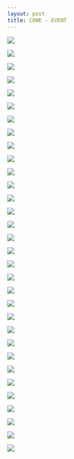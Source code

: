 ```yaml
---
layout: post
title: COWE - EVENT
---
```


<a href='https://photos.google.com/share/AF1QipPwpWxTVIeRjqFdKlyeUPdX5xwHhzXGXKXR5IrSojeV4huItmOoKGnsJ33-9lx-lg?key=aWZlRHN0UHVPTVRDQm5iaWlQS2Fod2thUkdNTDhn&source=ctrlq.org'><img src='https://lh3.googleusercontent.com/--xXuoA1fZOBhXmQWkfATHyfX0IGP2MidwXMxpNlgkYzt0eaojEfB9w2PrwjjrW0jzFGTgZTno6U01s2x8kr6TDHOK3Tbg_qp7v4k8SG5CsJY5px4st-BJQXqO7e3rAbsukMtg' /></a>

<a href='https://photos.google.com/share/AF1QipMy-g_cTsRwtbHCEKzOTrtz2Geyn9UUNCvD_cwWdumczrLMz7krYRdOLHqxzZdubA?key=b19FVmFOalhocDE3VUVuS3BwSUNSS0ZHRzNtOXVB&source=ctrlq.org'><img src='https://lh3.googleusercontent.com/zdnZynObVNVzGF7M9XFBluqLvvsWz7igKIvUwRBsVQoeMFBGtGceWsueVIY1pB9eYcFIxLdXRDs_DvbAQZT5L3BE4YfQ-KDfyR7mjTwdbQ_Qr7h3ZdGXbXEDA5dPCfBzBkg1zw' /></a>

<a href='https://photos.google.com/share/AF1QipNTdTjvWFq8GsNOevTluuRoZ5Rk0Hfqn-qc4_IvSecdd5idrkumJfWZNq-wR4RNUw?key=dWVGcjIyY2pYdUUxenNWSVZqbW9LNFI1a3RiS3JB&source=ctrlq.org'><img src='https://lh3.googleusercontent.com/v8IAkdJNBmruindJz2l7MoNPGHCNzIbjv8Fu-Vr9KAbXRIQHQsLSyAlGDEtOdXiCnPl2ychm4VH9FCrLSLAQ2B9rc9PsrLryUN9K2dYxtgZ3TsB80Q6IjpaESFT0SfTFdn6Yqg' /></a>

<a href='https://photos.google.com/share/AF1QipPoxefiAb2iL9Jbtx7AFfGbd7AtEUGKfIH9vRdvyJdaE00xoK3opsmA6P26ri6k1w?key=eFZNSGl5ZUNQMlFyUnRNaFB6VUY4ZzBDZGs1a1pR&source=ctrlq.org'><img src='https://lh3.googleusercontent.com/PV9NMTk3abxXgeZfIjz_a9nsyIEczqnZv2iLvS1DFaVHi88gDY6xcPXhMdzdRLdwJs4iZ3HcvgNYKbU7vfgWU41QxgWkmB7At9L6T3IjOhtBa1eaS-92LPaSY_pw2fwopI6Wxg' /></a>

<a href='https://photos.google.com/share/AF1QipONHG7jTl9b8XR-wNzw70gJSPpJ3Sj9K_Yu63NGv_4-IZYgsaAcfbzISYOOy8RlOA?key=bXZRS0NWbHBGWlhRQ3FIQmJ3SUNDdElpRmI1YWV3&source=ctrlq.org'><img src='https://lh3.googleusercontent.com/uG2nqq-wd5hVkau7N1ZxV5ADoCbN-8VWRI5pmGqC6iPxSbCkAjcaAIAtLBDbLgXPzTK2YSiHCU7-rkZgtppBWj__IUxcxQGQxifiNYE01XofO8rGaYdi6NRAuXvxdLmrUdp1zA' /></a>

<a href='https://photos.google.com/share/AF1QipO_cuPzeSDT-aFD1N4OBNecJe3vJMmlOqyFvOOhLq6ETsm2OU2efWswqsiSn-HeJg?key=M3hJbFJ4MmozRDc3SXQ2ZUFtT3hLWExhQ2M5dHR3&source=ctrlq.org'><img src='https://lh3.googleusercontent.com/PAMnO_sKJsDdZ77JfLztPo8qDCK2tTxVqxStZ3ANQPopXbX47FKIncmqZXcS7xX6PoO4o0Y5DrY-1fE6Cd3mhl8Z_5X_ZjbdGYmNPdKacXH043GkXAqi5Q_RVvBNS4DLMuCqmg' /></a>

<a href='https://photos.google.com/share/AF1QipPwN-_0NwUU140cBqGFav7IPURYKI7iBH117-9ZslE9c_PCSVRsT-qhZ6Ix1nKmsw?key=bGVVdUZmNFhtMXk0ZmFFTGhVZkNyZ09kdFdZREJR&source=ctrlq.org'><img src='https://lh3.googleusercontent.com/ngeFC1xnOVviqTt3LOaXysJyiVRpz6RyJRViQz8Pl_a-seqkfOnhMikxJ7jbbRftN-Dg8GS7xEWSZM1Lu0tw7u49A3mzN1LYdVnoFgWwWQMV8pGluCgiZoxZDOpRXfSpWeig5A' /></a>

<a href='https://photos.google.com/share/AF1QipObSRqy_kKaRcyvZ1vLYe2aBdbEyZTX4IR27rh6M8nk4FEvKLuWX2wGIdZVPOKMQQ?key=M2hCUlg1Z1lIcnJzRGxzQTZxenZuU0VXT3gwZFBR&source=ctrlq.org'><img src='https://lh3.googleusercontent.com/NfHQjlhMYl19nV3hGfRxtpUgz84fxls6LtdEuDkiJvVTU44rHD4E0_OzyAR_KG90HtpzBTW5Bia6UBEfJ6fz4XjSVOxToylRDx4KIQHkljZxU6KFG29iVCDj4p6t3prdTNs2Aw' /></a>

<a href='https://photos.google.com/share/AF1QipO5MYCZJ8rb4bxlMtkzd5kOEglSp-KM7fAvXboqVFosw7AeqU_fYcE6zVbnzDPJfQ?key=OHhhZ3FUdEpnVXhSdUZGc3ZTT3pzNW1Ha1F6M25R&source=ctrlq.org'><img src='https://lh3.googleusercontent.com/dy_-QiFyjOLqFjy6Qvn3fZjznXj9UH5RvHjSN5Z71MpaMEZ6BdKEVU8CYIqUa7tNVaFsGCZxx--biRYRkKs1oEqy78ZX7Bx6YPjRpn3oJGC79TKVs8mUaNRIDyag-sI1xjYYhg' /></a>

<a href='https://photos.google.com/share/AF1QipNno3MuJKzLx_fOn6-qXX4gzxUtXG26MndIISZ9b6YuQqMd-AUyEKkodggfXsQLGQ?key=dFBRMmRlYzdWYjBubnVoY0RzS051ZFRrUTMyUGF3&source=ctrlq.org'><img src='https://lh3.googleusercontent.com/Z1v3PZf4Wm2a-QuHW6NOl4Q5-Ut2sLiYgEwCiypCJI_Sjx7eqBppxZ0lqkiEla-O2KDmTa8rt4tscKGn-f5voStyiUkmLIebc3Ux5jE_dXlAdCka7r3UTT9Zq6BRSHwZ--PMSg' /></a>

<a href='https://photos.google.com/share/AF1QipNzVZaCM9D4OFKgFBsz9VOHleiCe5AJiz--n9mKM8T24QmtJfKnaW2MPfyCwMkLtA?key=eXFkNUxxRVktUnExRXZRT0xGaUhpOTZjQ2ZXUkN3&source=ctrlq.org'><img src='https://lh3.googleusercontent.com/oRnOmadPzLfSsqdXxnimN4F8PcY3mWAql9FRXNrNp1APKtVl0MXYoajXcqANNn0_P-kXW-ldwMfTEVfbyl4j-Vpw22dtOoOmn28r8Q_hiVsqRoyDSJ3GitukokyqIlabMxO87g' /></a>

<a href='https://photos.google.com/share/AF1QipPei2CJrqy6Qyw7mHjYtpiuzFVQ382B6zMSSvnfv78FuoYDBtBBlAGi1ZmCHJ-iyQ?key=blYtWjRSOEd4bzJ6enJoNm5pajBVbE5fMFhIUGJR&source=ctrlq.org'><img src='https://lh3.googleusercontent.com/pn0u6VDHwydaX89CrLn5MFEA0TvpCKJtzq5jUZ1oQtE8z6bRABXEw_KjCtwGAaz6AmAeiFXj8Vce_ZX-yVtq4DpBXcMpENxMpcdeO3oW1ft1fzTTU9vKlN555GkJ1nXdoQt4Zw' /></a>

<a href='https://photos.google.com/share/AF1QipPJOzU2oCKgXqBO89KymAq5Uw18eL46FLehIyfB4pjzgTxnuozJw9VXDfxcUxvDjw?key=amhNU0N5Y1MwM1c1WGE1WXBtV0FGNTliOTJjNUlB&source=ctrlq.org'><img src='https://lh3.googleusercontent.com/uJZfphJihREq0GEu-QiAiYKTX43NmMdqElkbLNsUxknKG8py5gT8u65C_ioA3QulvZTojkdgyvDgyD5V6uePdvhQ3_wAPVZqzGxhbvge1SOv1qiobNrDuLX4ED-_CKACKt_E_A' /></a>

<a href='https://photos.google.com/share/AF1QipN5lCPSF9U6AG36tBIRVEcbwAnTot-YMMJlaRmNGiFmbuZdYoXCABMANwdaCqtO9w?key=ZHJkWjRpRXpENXR1UGRfbl90bzZZc0pnM3U3djJ3&source=ctrlq.org'><img src='https://lh3.googleusercontent.com/2cwv37UNrABv4Iiugu2HYPE29yzr9uNyMleL-acVsa0_z42LtkzkUsCvizQTW4q8eLvQetl6V76knmNFNMJQ_cZ90xTV26NaMT5et9AUv7dHqscso5pl1GikwJL9O8N2TUIVmQ' /></a>

<a href='https://photos.google.com/share/AF1QipOkJ2Ke1EqqxoltRERMoIpLICp1Yu-LnPv9q4e13YFejTlZz2Pa4dTunAfcp8LzMA?key=UU1adHhWb3BDcU5rQVhlb3FCajl5ZVBZQk40TW1R&source=ctrlq.org'><img src='https://lh3.googleusercontent.com/7RleyhbBhz4p36516iVcHgXK1S7EMuDBX1gJ0CvTyy2WNGNFujTKV1Ew1YWmVNdpPKi7yHpfSSgOHEC-4GjDrwiAY1zKVSytxt8VDQJFsHp1eVoZJPwYkbssLYMm3Xa0M06OHw' /></a>

<a href='https://photos.google.com/share/AF1QipNoko0BH9W3eve1sYHTgVG-GBkb-RsjECqoDPiKP729csmTX-SsdVMacp0oO-32Xw?key=Z3BnV0tTRkd6c1ZuRzE4M3RkWXdsV0xwelJpVjFB&source=ctrlq.org'><img src='https://lh3.googleusercontent.com/WEE6Ntdcx_tuOvFNufVOl-F5LqGkmFweZqGoBEA5tr8kWVsuiHXWKJO62uKqCFPGH9np6A2Iyb9GaTnQYKtZ82JoHfURVmhDryRvw_n4z50KCPYgfGpkI0yhIqHvDCKaLNpLGg' /></a>

<a href='https://photos.google.com/share/AF1QipP2C9F59ExK5HjxE2s7tHDj7N0-nblUJgyDE8xLPAJlt4WHFtYYhEAbJBW1w721LA?key=QmJPVDROZXNDdHFxMUhQMUpWdDRvZFRYQVhELTlR&source=ctrlq.org'><img src='https://lh3.googleusercontent.com/Btnnw6mhVsxSd2ZuZkuO37bLQCTPORgHRwUfCJc-L9oMogCgnSTrldThaurSXlS2ZJQ1ytO58zNdq8kiqj-vyzzMXpcyBl9Enf5UV9uoHsbGzK7jKz846oPUDTx5EYzimvG1Og' /></a>

<a href='https://photos.google.com/share/AF1QipPnlZqtreyIMOZd6TaCFWWw02yEk0pAX69jckKO1F81yrQjIPcpPl6w_qyQv7yC4Q?key=ajVVNXRyazNfenlEaF9TZEZFNHRfY3VHNUpsRFl3&source=ctrlq.org'><img src='https://lh3.googleusercontent.com/yVMzAyyuYs77urSHtQ7leS-LorTPD42RUUJ1Z7es8e1m-FECLDdMqB04Tx5bPuJMj7LDmOsPi31XPl8-HdqQ3a4jGSj_feSYm6HnSehXPCiKGWmU4norQCzn4GNwkzrBq5nqCQ' /></a>

<a href='https://photos.google.com/share/AF1QipMC4KzDiIr4083yUcOKXahqf2SxYFXHduhFD_hvkrRU30EF93Pn_EX-Z4RgeZ3Q2Q?key=WkZjX2ZIYmVYb1BnSU5rNlUyWjhzdHlqRmVzTFJB&source=ctrlq.org'><img src='https://lh3.googleusercontent.com/rf9EDdehLCuWIH_9PCLfyXU5unwAx7I987uUXF_15r45QqJvj3z0DUaGtCylQLUDJkk6klG5ImOKBFmh1kB3Fqy0vrnK3c59xA3HPz8j0M6x6WG-wOxozVvPB_ThmkbdcfuCWQ' /></a>

<a href='https://photos.google.com/share/AF1QipMzoKDE_aa8fUZK9i2kgyf58NtFTowOeoOwwNwqofSJWXyU-nz26U-hgTsNEJljGQ?key=T2kxempLMjVhVm1qRHFqUHMtSWVGazJ0YXIyRkZ3&source=ctrlq.org'><img src='https://lh3.googleusercontent.com/Y0GzZzjpenGzKchc0cKouaK2h9gzd55TCNPgNbwqCnuq_thXhoH8HqfgL3UwUn34nnrO_zPGJnQaCiiin32-gsO6GdywsHZmQE_2Wn2d1jhyRjm2wyNrac37RtxANMp2IGaAEA' /></a>

<a href='https://photos.google.com/share/AF1QipM4udT75UZ_6aJFbVuYCO1IS6Us94mhazixcxcDHxiCTVKaDfaer2ful3VgtD5qoQ?key=UXZ1RDJtaUxxWEpvZ2d3clp6dHc3aFJLRUdMeDBR&source=ctrlq.org'><img src='https://lh3.googleusercontent.com/6hqlLipUkbVcWFjPhkNjwMA4CLnM2--eNpsDJKEnJ0MkeU1Mcz3NX8_7KE2oa-4fR0kplKQc040F2iBA7UgP-awlxQNXgCbpKIQ3fok5OFmA_XqaMi_eTbtR44NeyQHu-kjYOw' /></a>

<a href='https://photos.google.com/share/AF1QipPoHb53GWbe9DL9DS_vwFflibc6FmYSx0l4ILwuQbjBMtt2c9E5d2AXEMQ-UcuEEQ?key=ZXdnZVBoOWlGSHNCeG5vT1d5Tl9wUHpiaUhLRUxR&source=ctrlq.org'><img src='https://lh3.googleusercontent.com/iG7vT9udRh4mK0d_-jXORTCP9lHQGVXdLM9tcvo4qtQ0GfgGH3fQfkonvL6_LTVHsFXRSARcfQLYqLFGUi4liL78NaQaV5x556hLs71grRaK89eZ_NVzuaM4mjJvFiVpPzP9og' /></a>

<a href='https://photos.google.com/share/AF1QipMC5qT8OoRSZnkRBAz_lo8WxHLUH07NI7IHPUt1FGiGRQK1-CZH_fzhCsH0Ya4RPg?key=QVBkQWRCbHpiR0tPNk1OU2xDZWlldzRTQl9PS3h3&source=ctrlq.org'><img src='https://lh3.googleusercontent.com/_gpdh4McxCDMmahQXJIYgVFUcp9FeIZ1W_xv2wpVvppgGlWtQ2yNVxO3MYC0EYE5CbJqq4f0z7HzxuZnpWP7iEfQCaAh3uh7Mkm_i6OtL0ubw0jFu0EKtFyir1H5dhtqnbeI_g' /></a>

<a href='https://photos.google.com/share/AF1QipOSm77-7U_2-dEBesGszvxZmhjWWfzS_VOp6GluR_KjGiJ1hHIFnyrNyj_DCA6O5A?key=cGZhZFk1SWZ0UkpOdDFhV0RlTHByNmU3N3RtRWpB&source=ctrlq.org'><img src='https://lh3.googleusercontent.com/xe7e-bLnXeUumvFKJUnZW-HG1dv6DNK0iJkkg9PmfoIUURtTwLCduBNHqDWLddDnEWk2gdwMNL_zq5DpA7kgi6R_gLkIPzgSTFe2sNkEzYRpAtHMYIxbKs41FWpoFIju3Yzy1Q' /></a>

<a href='https://photos.google.com/share/AF1QipNZ2YvsMz0ozXN3lSm_lW9tk-19IfA1-K2GpViLS3DI9SJ98p3oaMHAfpqVrhL6aw?key=bVFTaUFZQTRodGhMd3hWc2xZOXVwTW00dUhXVTBB&source=ctrlq.org'><img src='https://lh3.googleusercontent.com/DyEjQ2d_e1u2cj8jPfet9Kr4vJAwUvJzsExkfK2CDstr6NMowMcDxArMEN-1YLNdBeMq48HLY-eEa5DftvLcA5CCJcwfQV0uUqTGRT4GzmbT8RagnKm7EGeAt_vlDSGW_MaQ1A' /></a>

<a href='https://photos.google.com/share/AF1QipOauQ-tvOJcT6VYxm_TxBmZKiiG2hBE7JSjNd5SVruBZeUQzcMcUWdIGE8OxHgpew?key=dk5IQVRTeThSMEpIemhCaldGM21BbEJlRFVNOUd3&source=ctrlq.org'><img src='https://lh3.googleusercontent.com/G_ExNWM4EYE6bp807KIjTayhS5FCXCaDDJnXRliUTRW9wzyjGt-yjTr_yxjo0lYbfmu4LNKM8up46zXAP96tmiv82w7A7G1tVg4ipY2uQQwV7gjSOsblZBxgSp-pXBL2EMRveQ' /></a>

<a href='https://photos.google.com/share/AF1QipOtlLaJBA6zBm-Ud2DUDcUNut4xG1O-Ls6BTSR5t5OvIrUkTg8orl5gkgRkMtZzAg?key=R1J0LW9zdFpRZGRoc1NJMFJHZEdjLWNFaXpsUlpR&source=ctrlq.org'><img src='https://lh3.googleusercontent.com/OUTLmw5hi7NAYCCVRWh_eHr63a6T_FCwxGfgQ0IdoHbcoBItev3cJMxjzTnQ9lPMyFFyYYSjrLg5EyQBSWj3rUMw5MYDN5-UmYLvj3-xkRXP3vwfsga6BZM1_2f8dOgGsbXXUw' /></a>

<a href='https://photos.google.com/share/AF1QipOt9UtKEK0JZF41zjss2GYbVL69atio3sW7XmBsuy6WrVS57XXsgizIAewQyj4B1g?key=UTJnenRxZFVfVFcwUmxQLW1YOHlfdFRTdzViczd3&source=ctrlq.org'><img src='https://lh3.googleusercontent.com/_nOitYiOUs6dSYiVVx5A5pK88ZgHYDbgpejA8zmsUG6zfWqz9bvS_TZypvFBxhJWyNL-l4j8mj54B0B5IzsPmjIgt_EYCen8A1eu6PvVdgege2dxvjdm-JpShpFqcL_eiHifVA' /></a>

<a href='https://photos.google.com/share/AF1QipMICFGMllyw5oVI2oKzJwEsUbJDLXe_md9C2Lr-eTK-vOiViHCDuXE3axWQ25GmKA?key=aG15VlAtd3p6VWRRWThFWEc2U1E4TmxSajZzZUxB&source=ctrlq.org'><img src='https://lh3.googleusercontent.com/GeYYMKkrwae7D3loD-v6JhDN1uP6FVgHYVoapQy3E2uNtq3n8n-oq6EAuQlzRBMkUBjfUmr16YsxKGwOt89gWiF_L1SAJhCtQIOeU1u694pJsb73awzXqRNfUxVl-Zxeaig8Ug' /></a>

<a href='https://photos.google.com/share/AF1QipMlPeLh_uJNceGjBCZQuzZK9wUQBNQ92moqJEOap24uAi_TEtbD8Rb6pujBASjWPw?key=a0duc2IzOXh6TlNJTWJEUmI1TGVXQ0t2UFg4cnh3&source=ctrlq.org'><img src='https://lh3.googleusercontent.com/odtNIUNDlOwwdYsIX6nCawMkT-Gnts4yCwSjHndqx9GvObtISzRnf5GvfT4xRglAcObfEBsClA64HU-rpaBS0T1-iZ9Sk2w3hITc2JrByzVSgjHbQG4zq7WP-Q_m_zNuAJ4A2A' /></a>

<a href='https://photos.google.com/share/AF1QipOtRnmgYxa7CSQUi0V6YakMTuLIIs_1ldH3z9mcAxNGbYzCvOYr6Kv7PrAVRQwcFA?key=YWhBcEF6dWtpNS1ZSVo1VUxQalRnSGpET0VscnJR&source=ctrlq.org'><img src='https://lh3.googleusercontent.com/_NC1iDguwSOIpWWY-qOzUeQZTOrOh-uFVrVAohvurJsNghGy2bPSNBIS90MhhUSU_HU0ZQGX2MnBPzjZWsCw1pxaWx7M2liMQri6Rr5FOica4kJuJIHKtGbf-b3L9oSAw5tCYg' /></a>

<a href='https://photos.google.com/share/AF1QipOb6l2q5FOQTxxJPBMNZROYHPdbQvqbuu68vntZI-fgKuL-w3qKSggLiqTihYL7cA?key=NEVma082YUctR2lGeEgwM3FqUTh5TVBjT056dU5R&source=ctrlq.org'><img src='https://lh3.googleusercontent.com/fQwJE9738lYcVBZXNVgvpUHHsuKXglVzwXAvEcUShnq6fwfESnuZ9hiANvRXTe6xM3_oWpS2Xdz7PoylqT1D0w5TnB3EOf1-urbvbcQLgd_Xd-4Ss8YxVPK2mPzi07G_mfXIZw' /></a>
